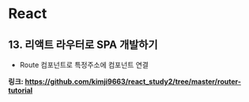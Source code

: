 # React
## 13. 리액트 라우터로 SPA 개발하기
- Route 컴포넌트로 특정주소에 컴포넌트 연결


**링크: https://github.com/kimji9663/react_study2/tree/master/router-tutorial**